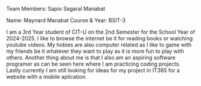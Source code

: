 Team Members:
Sapio
Sagaral
Manabat

Name: Maynard Manabat
Course & Year: BSIT-3

I am a 3rd Year student of CIT-U on the 2nd Semester for the School Year of 2024-2025. I like to browse the internet be it for reading books or watching youtube videos. My hobies are also computer related as I like to game with my friends be it whatever they want to play as it is more fun to play with others. Another thing about me is that I also am an aspiring software programer as can be seen here where I am practicing coding projects. Lastly currently I am still looking for ideas for my project in IT365 for a website with a mobile aplication.